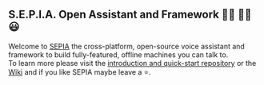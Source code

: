## S.E.P.I.A. Open Assistant and Framework 🤵💬 🤖💡 😃

Welcome to [SEPIA](https://sepia-framework.github.io/) the cross-platform, open-source voice assistant and framework to build fully-featured, offline machines you can talk to.  
To learn more please visit the [introduction and quick-start repository](https://github.com/SEPIA-Framework/sepia-docs) or the [Wiki](https://github.com/SEPIA-Framework/sepia-docs/wiki) and if you like SEPIA maybe leave a ⭐.

